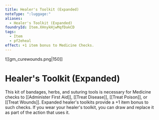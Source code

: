 ```yaml
---
title: Healer's Toolkit (Expanded)
noteType: ":luggage:"
aliases:
  - Healer's Toolkit (Expanded)
foundryId: Item.XHnykHjwMqfDakCD
tags:
  - Item
  - pf2eheal
effect: +1 item bonus to Medicine Checks.
---
```

![[gm_curewounds.png|150]]
# Healer's Toolkit (Expanded)


This kit of bandages, herbs, and suturing tools is necessary for Medicine checks to [[Administer First Aid]], [[Treat Disease]], [[Treat Poison]], or [[Treat Wounds]]. Expanded healer's toolkits provide a +1 item bonus to such checks. If you wear your healer's toolkit, you can draw and replace it as part of the action that uses it.
